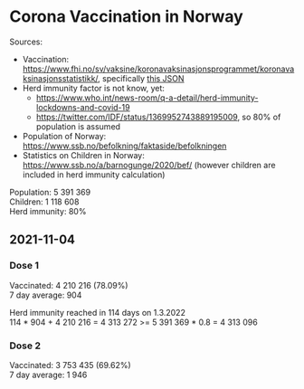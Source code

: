 # Corona Vaccination in Norway

Sources:

- Vaccination: <https://www.fhi.no/sv/vaksine/koronavaksinasjonsprogrammet/koronavaksinasjonsstatistikk/>, specifically [this JSON](https://www.fhi.no/api/chartdata/api/99119)
- Herd immunity factor is not know, yet:
  - <https://www.who.int/news-room/q-a-detail/herd-immunity-lockdowns-and-covid-19>
  - <https://twitter.com/IDF/status/1369952743889195009>, so 80% of population is assumed
- Population of Norway: <https://www.ssb.no/befolkning/faktaside/befolkningen>
- Statistics on Children in Norway: https://www.ssb.no/a/barnogunge/2020/bef/ (however children are included in herd immunity calculation)

Population: 5 391 369  
Children: 1 118 608  
Herd immunity: 80%  

## 2021-11-04

### Dose 1

Vaccinated: 4 210 216 (78.09%)  
7 day average: 904

Herd immunity reached in 114 days on 1.3.2022  
114 * 904 + 4 210 216 = 4 313 272 >= 5 391 369 * 0.8 = 4 313 096

### Dose 2

Vaccinated: 3 753 435 (69.62%)  
7 day average: 1 946

